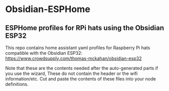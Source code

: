 # Obsidian-ESPHome
ESPHome profiles for RPi hats using the Obsidian ESP32
-----

This repo contains home assistant yaml profiles for Raspberry Pi hats compatible with the Obsidian ESP32: 
https://www.crowdsupply.com/thomas-mckahan/obsidian-esp32

Note that these are the contents needed after the auto-generated parts if you use the wizard,
These do not contain the header or the wifi information/etc.  Cut and paste the contents of these
files into your node definitions.
